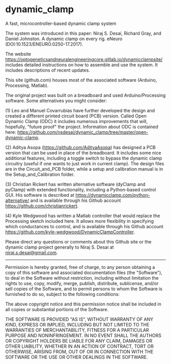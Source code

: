 # dynamic_clamp
A fast, microcontroller-based dynamic clamp system

The system was introduced in this paper: Niraj S. Desai, Richard Gray, and Daniel Johnston. A dynamic clamp on every rig. eNeuro (DOI:10.1523/ENEURO.0250-17.2017).

The website https://optogeneticsandneuralengineeringcore.gitlab.io/dynamicclampsite/ includes detailed instructions on how to assemble and use the system. It includes descriptions of recent updates.

This site (github.com) houses most of the associated software (Arduino, Processing, Matlab).

The original project was built on a breadboard and used Arduino/Processing software. Some alternatives you might consider:

(1) Leo and Manuel Covarrubias have further developed the design and created a different printed circuit board (PCB) version. Called Open Dynamic Clamp (ODC) it includes numerous improvements that will, hopefully, "future proof" the project. Information about ODC is contained here: https://github.com/nsdesai/dynamic_clamp/tree/master/open-dynamic-clamp.

(2) Aditya Asopa (https://github.com/AdityaAsopa) has designed a PCB version that can be used in place of the breadboard. It includes some nice additional features, including a toggle switch to bypass the dynamic clamp circuitry (useful if one wants to just work in current clamp). The design files are in the Circuit_and_PCB folder, while a setup and calibration manual is in the Setup_and_Calibration folder.

(3) Christian Rickert has written alternative software (dyClamp and pyClamp) with extended functionality, including a Python-based control GUI. His software is described at https://dynamicclamp.com/python-alternative/ and is available through his Github account https://github.com/christianrickert.

(4) Kyle Wedgwood has written a Matlab controller that would replace the Processing sketch included here. It allows more flexibility in specifying which conductances to control, and is available through his Github account https://github.com/kyle-wedgwood/DynamicClampController.

Please direct any questions or comments about this Github site or the dynamic clamp project generally to Niraj S. Desai at niraj.s.desai@gmail.com.
 


******************************************************************************************************************************************
Permission is hereby granted, free of charge, to any person obtaining a copy of this software and associated documentation files (the "Software"), to deal in the Software without restriction, including without limitation the rights to use, copy, modify, merge, publish, distribute, sublicense, and/or sell copies of the Software, and to permit persons to whom the Software is furnished to do so, subject to the following conditions:

The above copyright notice and this permission notice shall be included in all copies or substantial portions of the Software.

THE SOFTWARE IS PROVIDED "AS IS", WITHOUT WARRANTY OF ANY KIND, EXPRESS OR IMPLIED, INCLUDING BUT NOT LIMITED TO THE WARRANTIES OF MERCHANTABILITY, FITNESS FOR A PARTICULAR PURPOSE AND NONINFRINGEMENT. IN NO EVENT SHALL THE AUTHORS OR COPYRIGHT HOLDERS BE LIABLE FOR ANY CLAIM, DAMAGES OR OTHER LIABILITY, WHETHER IN AN ACTION OF CONTRACT, TORT OR OTHERWISE, ARISING FROM, OUT OF OR IN CONNECTION WITH THE SOFTWARE OR THE USE OR OTHER DEALINGS IN THE SOFTWARE.

